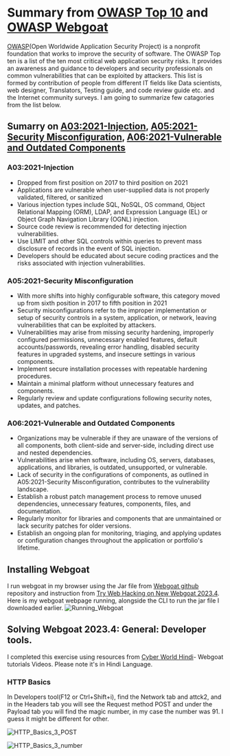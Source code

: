 # Summary from [OWASP Top 10](https://owasp.org/Top10/) and [OWASP Webgoat](https://owasp.org/www-project-webgoat/)

[OWASP](https://owasp.org/about/)(Open Worldwide Application Security Project) is a nonprofit foundation that works to improve the security of software. The OWASP Top ten is a list of the ten most critical web application security risks. It provides an awareness and guidance to developers and security professionals on common vulnerabilities that can be exploited by attackers. This list is formed by contribution of people from different IT fields like Data scientists, web designer, Translators, Testing guide, and code review guide etc. and the Internet community surveys. I am going to summarize few catagories from the list below.

## Sumarry on [A03:2021-Injection](https://owasp.org/Top10/A03_2021-Injection/), [A05:2021-Security Misconfiguration](https://owasp.org/Top10/A05_2021-Security_Misconfiguration/), [A06:2021-Vulnerable and Outdated Components](https://owasp.org/Top10/A06_2021-Vulnerable_and_Outdated_Components/)

### A03:2021-Injection

* Dropped from first position on 2017 to third position on 2021
* Applications are vulnerable when user-supplied data is not properly validated, filtered, or sanitized
* Various injection types include SQL, NoSQL, OS command, Object Relational Mapping (ORM), LDAP, and Expression Language (EL) or Object Graph Navigation Library (OGNL) injection.
* Source code review is recommended for detecting injection vulnerabilities.
* Use LIMIT and other SQL controls within queries to prevent mass disclosure of records in the event of SQL injection.
* Developers should be educated about secure coding practices and the risks associated with injection vulnerabilities.

### A05:2021-Security Misconfiguration
* With more shifts into highly configurable software, this category moved up from sixth position in 2017 to fifth position in 2021
* Security misconfigurations refer to the improper implementation or setup of security controls in a system, application, or network, leaving vulnerabilities that can be exploited by attackers.
* Vulnerabilities may arise from missing security hardening, improperly configured permissions, unnecessary enabled features, default accounts/passwords, revealing error handling, disabled security features in upgraded systems, and insecure settings in various components.
* Implement secure installation processes with repeatable hardening procedures.
* Maintain a minimal platform without unnecessary features and components.
* Regularly review and update configurations following security notes, updates, and patches.

### A06:2021-Vulnerable and Outdated Components

* Organizations may be vulnerable if they are unaware of the versions of all components, both client-side and server-side, including direct use and nested dependencies.
* Vulnerabilities arise when software, including OS, servers, databases, applications, and libraries, is outdated, unsupported, or vulnerable.
* Lack of security in the configurations of components, as outlined in A05:2021-Security Misconfiguration, contributes to the vulnerability landscape.
* Establish a robust patch management process to remove unused dependencies, unnecessary features, components, files, and documentation.
* Regularly monitor for libraries and components that are unmaintained or lack security patches for older versions.
* Establish an ongoing plan for monitoring, triaging, and applying updates or configuration changes throughout the application or portfolio's lifetime.

## Installing Webgoat

I run webgoat in my browser using the Jar file from [Webgoat github](https://github.com/WebGoat/WebGoat/releases) repository and instruction from [Try Web Hacking on New Webgoat 2023.4](https://terokarvinen.com/2023/webgoat-2023-4-ethical-web-hacking/). Here is my webgoat webpage running, alongside the CLI to run the jar file I downloaded earlier.
![Running_Webgoat](https://github.com/bishwasghimire22/mymarkdownexecrise/assets/144313610/3a20f39e-2124-429f-8947-0081c47dfcba)

## Solving Webgoat 2023.4: General: Developer tools.

I completed this exercise using resources from [Cyber World Hindi](https://www.youtube.com/watch?v=S_vkbQId1as&list=PLSbrmTUy4daP4IAndCi5TsJeoDWpPxGc5&index=2)- Webgoat tutorials Videos. Please note it's in Hindi Language.

### HTTP Basics

In Developers tool(F12 or Ctrl+Shift+i), find the Network tab and attck2, and in the Headers tab you will see the Request method POST and under the Payload tab you will find the magic number, in my case the number was 91. I guess it might be different for other.


![HTTP_Basics_3_POST](https://github.com/bishwasghimire22/mymarkdownexecrise/assets/144313610/37456cfc-d276-4057-b134-34a711ee05f7)


![HTTP_Basics_3_number](https://github.com/bishwasghimire22/mymarkdownexecrise/assets/144313610/931a97b6-e645-45f8-82b1-3615f7be33ff)
